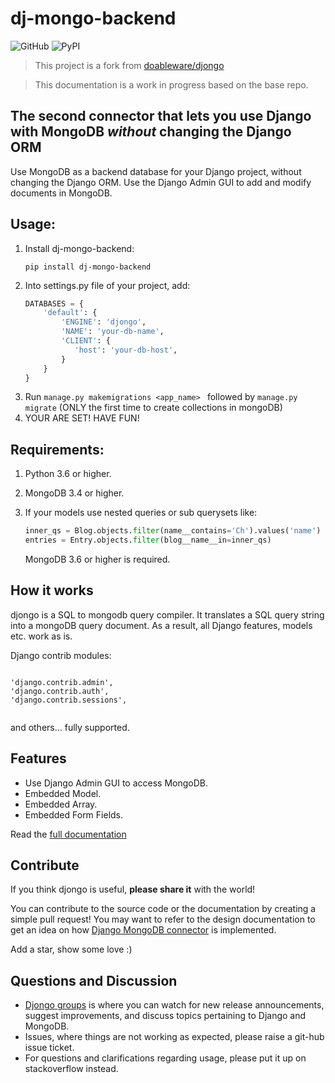 # dj-mongo-backend

![GitHub](https://img.shields.io/github/license/VicoDevTeam/dj-mongo-backend?style=for-the-badge)
![PyPI](https://img.shields.io/pypi/v/dj-mongo-backend?style=for-the-badge)

> This project is a fork from [doableware/djongo](https://github.com/doableware/djongo)

> This documentation is a work in progress based on the base repo.

## The second connector that lets you use Django with MongoDB _without_ changing the Django ORM

Use MongoDB as a backend database for your Django project, without changing the Django ORM.
Use the Django Admin GUI to add and modify documents in MongoDB.

## Usage:

<ol>
<li> Install dj-mongo-backend:

```
pip install dj-mongo-backend
```

</li>
<li> Into settings.py file of your project, add:

```python
DATABASES = {
    'default': {
        'ENGINE': 'djongo',
        'NAME': 'your-db-name',
        'CLIENT': {
           'host': 'your-db-host',
        }
    }
}
```

</li>   
   <li> Run <code>manage.py makemigrations &ltapp_name&gt </code> followed by <code>manage.py migrate</code> (ONLY the first time to create collections in mongoDB) </li>
   <li> YOUR ARE SET! HAVE FUN! </li>
</ol>

## Requirements:

1. Python 3.6 or higher.
2. MongoDB 3.4 or higher.
3. If your models use nested queries or sub querysets like:

   ```python
   inner_qs = Blog.objects.filter(name__contains='Ch').values('name')
   entries = Entry.objects.filter(blog__name__in=inner_qs)
   ```

   MongoDB 3.6 or higher is required.

## How it works

djongo is a SQL to mongodb query compiler. It translates a SQL query string into a mongoDB query document.
As a result, all Django features, models etc. work as is.

Django contrib modules:

<pre><code>  
'django.contrib.admin',
'django.contrib.auth',    
'django.contrib.sessions',

</code></pre>

and others... fully supported.

## Features

- Use Django Admin GUI to access MongoDB.
- Embedded Model.
- Embedded Array.
- Embedded Form Fields.

Read the [full documentation](https://www.djongomapper.com/)

## Contribute

If you think djongo is useful, **please share it** with the world!

You can contribute to the source code or the documentation by creating a simple pull request!
You may want to refer to the design documentation to get
an idea on how [Django MongoDB connector](https://www.djongomapper.com/djongo/django-mongodb-connector-design-document/)
is implemented.

Add a star, show some love :)

## Questions and Discussion

- [Djongo groups](https://groups.google.com/d/forum/djongo) is where you can watch for new release announcements, suggest improvements, and discuss topics pertaining to Django and MongoDB.
- Issues, where things are not working as expected, please raise a git-hub issue ticket.
- For questions and clarifications regarding usage, please put it up on stackoverflow instead.
